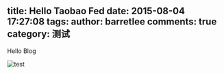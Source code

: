 title: Hello Taobao Fed
date: 2015-08-04 17:27:08
tags:
author: barretlee
comments: true
category: 测试
---
Hello Blog

![test](http://blog.zhangruipeng.me/hexo-theme-icarus/gallery/guitarist.jpg)
